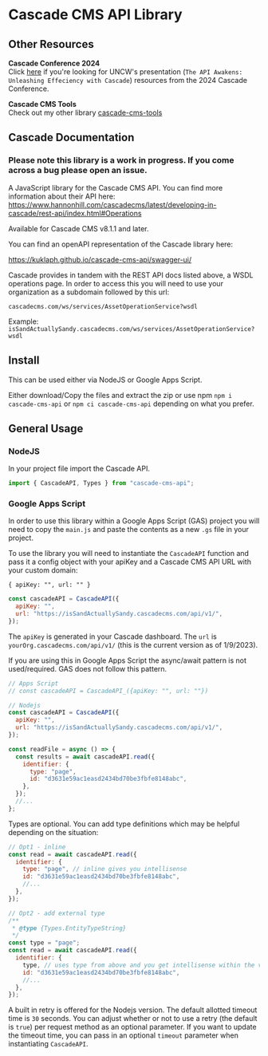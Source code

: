 # Cascade CMS API Library

## Other Resources

**Cascade Conference 2024** \
Click [here](https://github.com/kuklaph/cascade-cms-tools/tree/main/cascade-conference-2024) if you're looking for UNCW's presentation (`The API Awakens: Unleashing Effeciency with Cascade`) resources from the 2024 Cascade Conference.

**Cascade CMS Tools** \
Check out my other library [cascade-cms-tools](https://github.com/kuklaph/cascade-cms-tools)

## Cascade Documentation

### **Please note this library is a work in progress. If you come across a bug please open an issue.**

A JavaScript library for the Cascade CMS API. You can find more information about their API here: https://www.hannonhill.com/cascadecms/latest/developing-in-cascade/rest-api/index.html#Operations

Available for Cascade CMS v8.1.1 and later.

You can find an openAPI representation of the Cascade library here:

https://kuklaph.github.io/cascade-cms-api/swagger-ui/

Cascade provides in tandem with the REST API docs listed above, a WSDL operations page. In order to access this you will need to use your organization as a subdomain followed by this url:

`cascadecms.com/ws/services/AssetOperationService?wsdl`

Example: `isSandActuallySandy.cascadecms.com/ws/services/AssetOperationService?wsdl`

## Install

This can be used either via NodeJS or Google Apps Script.

Either download/Copy the files and extract the zip or use npm `npm i cascade-cms-api` or `npm ci cascade-cms-api` depending on what you prefer.

## General Usage

### NodeJS

In your project file import the Cascade API.

```js
import { CascadeAPI, Types } from "cascade-cms-api";
```

### Google Apps Script

In order to use this library within a Google Apps Script (GAS) project you will need to copy the `main.js` and paste the contents as a new `.gs` file in your project.

To use the library you will need to instantiate the `CascadeAPI` function and pass it a config object with your apiKey and a Cascade CMS API URL with your custom domain:

`{ apiKey: "", url: "" }`

```js
const cascadeAPI = CascadeAPI({
  apiKey: "",
  url: "https://isSandActuallySandy.cascadecms.com/api/v1/",
});
```

The `apiKey` is generated in your Cascade dashboard. The `url` is `yourOrg.cascadecms.com/api/v1/` (this is the current version as of 1/9/2023).

If you are using this in Google Apps Script the async/await pattern is not used/required. GAS does not follow this pattern.

```js
// Apps Script
// const cascadeAPI = CascadeAPI_({apiKey: "", url: ""})

// Nodejs
const cascadeAPI = CascadeAPI({
  apiKey: "",
  url: "https://isSandActuallySandy.cascadecms.com/api/v1/",
});

const readFile = async () => {
  const results = await cascadeAPI.read({
    identifier: {
      type: "page",
      id: "d3631e59ac1easd2434bd70be3fbfe8148abc",
    },
  });
  //...
};
```

Types are optional. You can add type definitions which may be helpful depending on the situation:

```js
// Opt1 - inline
const read = await cascadeAPI.read({
  identifier: {
    type: "page", // inline gives you intellisense
    id: "d3631e59ac1easd2434bd70be3fbfe8148abc",
    //...
  },
});

// Opt2 - add external type
/**
 * @type {Types.EntityTypeString}
 */
const type = "page";
const read = await cascadeAPI.read({
  identifier: {
    type, // uses type from above and you get intellisense within the variable above
    id: "d3631e59ac1easd2434bd70be3fbfe8148abc",
    //...
  },
});
```

A built in retry is offered for the Nodejs version. The default allotted timeout time is `30` seconds. You can adjust whether or not to use a retry (the default is `true`) per request method as an optional parameter. If you want to update the timeout time, you can pass in an optional `timeout` parameter when instantiating `CascadeAPI`.
